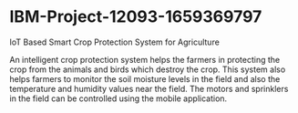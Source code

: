 # IBM-Project-12093-1659369797
IoT Based Smart Crop Protection System for Agriculture



An intelligent crop protection system helps the farmers in protecting the crop from the animals and birds which destroy the crop. This system also helps farmers to monitor the soil moisture levels in the field and also the temperature and humidity values near the field. The motors and sprinklers in the field can be controlled using the mobile application.
